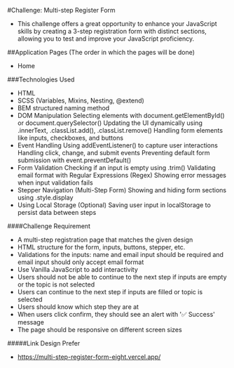 #Challenge: Multi-step Register Form
- This challenge offers a great opportunity to enhance your JavaScript skills by creating a 3-step registration form with distinct sections, allowing you to test and improve your JavaScript proficiency.

##Application Pages (The order in which the pages will be done)
- Home

###Technologies Used
- HTML
- SCSS (Variables, Mixins, Nesting, @extend)
- BEM structured naming method
- DOM Manipulation
	Selecting elements with document.getElementById() or document.querySelector()
	Updating the UI dynamically using .innerText, .classList.add(), .classList.remove()
	Handling form elements like inputs, checkboxes, and buttons
- Event Handling
	Using addEventListener() to capture user interactions
	Handling click, change, and submit events
	Preventing default form submission with event.preventDefault()
- Form Validation
	Checking if an input is empty using .trim()
	Validating email format with Regular Expressions (Regex)
	Showing error messages when input validation fails
- Stepper Navigation (Multi-Step Form)
	Showing and hiding form sections using .style.display
- Using Local Storage (Optional)
	Saving user input in localStorage to persist data between steps

####Challenge Requirement
- A multi-step registration page that matches the given design
- HTML structure for the form, inputs, buttons, stepper, etc.
- Validations for the inputs: name and email input should be required and email input should only accept email format
- Use Vanilla JavaScript to add interactivity
- Users should not be able to continue to the next step if inputs are empty or the topic is not selected
- Users can continue to the next step if inputs are filled or topic is selected
- Users should know which step they are at
- When users click confirm, they should see an alert with '✅ Success' message
- The page should be responsive on different screen sizes

#####Link Design Prefer
- https://multi-step-register-form-eight.vercel.app/
